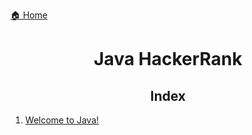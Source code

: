 [🏠 Home](../../../README.md)

<h1 style="text-align: center">Java HackerRank</h1>

<h2 style="text-align: center">Index</h2>

1. [Welcome to Java!](./solved%20problems/1.%20Welcome%20to%20Java.md)
